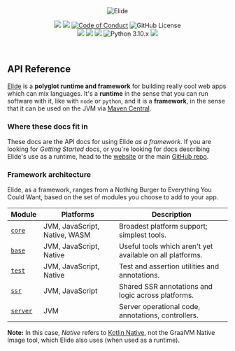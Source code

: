 
<center>
<img src="https://static.elide.dev/assets/org-profile/creative/elide-banner-purple.png" alt="Elide" />
<br />
</center>

<p align="center" class="nounderline">
  <a href="https://elide.dev/discord"><img src="https://img.shields.io/discord/1119121740161884252?b1" /></a>
  <a href="https://bestpractices.coreinfrastructure.org/projects/7690"><img src="https://bestpractices.coreinfrastructure.org/projects/7690/badge" /></a>
  <a href="https://github.com/elide-dev/elide"><img src="https://img.shields.io/badge/Contributor%20Covenant-v1.4-ff69b4.svg" alt="Code of Conduct" /></a>
  <img alt="GitHub License" src="https://img.shields.io/github/license/elide-dev/elide">
  <br />
  <a href="https://openjdk.org/projects/jdk/22/"><img src="https://img.shields.io/badge/-Java%2022-blue.svg?logo=oracle" /></a>
  <a href="http://kotlinlang.org"><img src="https://img.shields.io/badge/-Kotlin%202.0.0-blue.svg?logo=kotlin&logoColor=white" /></a>
  <a href="https://262.ecma-international.org/13.0/"><img src="https://img.shields.io/badge/-ECMA2023-blue.svg?logo=javascript&logoColor=white" /></a>
  <img alt="Python 3.10.x" src="https://img.shields.io/badge/Python%203.10.x-green?style=flat&logo=python&logoColor=white&color=blue">
  <a href="https://www.ruby-lang.org/"><img src="https://img.shields.io/badge/-Ruby%203.2.x-blue.svg?logo=ruby&logoColor=white" /></a>
</p>

<br />

## API Reference

[Elide][0] is a **polyglot runtime and framework** for building really cool web apps which can mix languages. It's a
**runtime** in the sense that you can run software with it, like with `node` or `python`, and it is a **framework**, in
the sense that it can be used on the JVM via [Maven Central][1].

### Where these docs fit in

These docs are the API docs for using Elide _as a framework_. If you are looking for _Getting Started_ docs, or you're
looking for docs describing Elide's use as a runtime, head to the [website](https://elide.dev) or the main
[GitHub repo](https://github.com/elide-dev/elide).

### Framework architecture

Elide, as a framework, ranges from a Nothing Burger to Everything You Could Want, based on the set of modules you choose
to add to your app.

| Module          | Platforms                     | Description                                               |
|-----------------|-------------------------------|-----------------------------------------------------------|
| [`core`][10]    | JVM, JavaScript, Native, WASM | Broadest platform support; simplest tools.                |
| [`base`][11]    | JVM, JavaScript, Native       | Useful tools which aren't yet available on all platforms. |
| [`test`][12]    | JVM, JavaScript, Native       | Test and assertion utilities and annotations.             |
| [`ssr`][13]     | JVM, JavaScript               | Shared SSR annotations and logic across platforms.        |
| [`server`][14]  | JVM                           | Server operational code, annotations, controllers.        |

**Note:** In this case, _Native_ refers to [Kotlin Native](https://kotlinlang.org/docs/native-overview.html), not the
GraalVM Native Image tool, which Elide also uses (when used as a runtime).

[0]: https://elide.dev
[1]: https://search.maven.org/search?q=g:dev.elide
[2]: https://github.com/elide-dev/elide
[10]: https://docs.elide.dev/apidocs/packages/core/index.html
[11]: https://docs.elide.dev/apidocs/packages/base/index.html
[12]: https://docs.elide.dev/apidocs/packages/test/index.html
[13]: https://docs.elide.dev/apidocs/packages/ssr/index.html
[14]: https://docs.elide.dev/apidocs/packages/server/index.html

